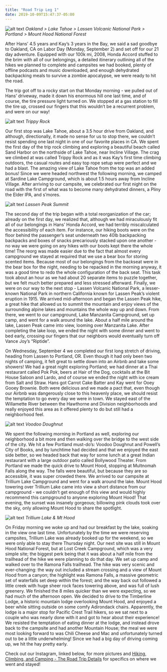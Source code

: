 ```yaml
---
title: "Road Trip Leg 1"
date: 2019-10-09T15:47:37-05:00
---
```


![alt text](https://res.cloudinary.com/dqsylhojv/image/upload/v1570911871/hanswustrack.com/road-trip-leg-1/Leg1-4_xshtyt.png "Leg 1 Route")
_Oakland > Lake Tahoe > Lassen Volcanic National Park > Portland > Mount Hood National Forest_

After Hans’ 4.5 years and Kay’s 3 years in the Bay, we said a sad goodbye to Oakland, CA on Labor Day (Monday, September 2) and set off for our 21 day adventure. Equipped with our 100k mi, 2008, Honda Accord stuffed to the brim with all of our belongings, a detailed itinerary outlining all of the hikes we planned to complete and campsites we had booked, plenty of offline podcasts and music downloaded, and enough dehydrated backpacking meals to survive a zombie apocalypse, we were ready to hit the road. 
 
The trip got off to a rocky start on that Monday morning - we pulled out of Hans’ driveway, made it down his enormous hill one last time, and of course, the tire pressure light turned on. We stopped at a gas station to fill the tire up, crossed our fingers that this wouldn’t be a recurrent problem, and were on our way! 

![alt text](https://res.cloudinary.com/dqsylhojv/image/upload/q_auto/v1570655133/hanswustrack.com/road-trip-leg-1/IMG_5511_ggcude.jpg "Trippy Rock")
_Trippy Rock_

Our first stop was Lake Tahoe, about a 3.5 hour drive from Oakland, and although, directionally, it made no sense for us to stop there, we couldn’t resist spending one last night in one of our favorite places in CA. We spent the first day of the trip rock climbing and exploring a beautiful beach called Sand Harbor on the northside of Lake Tahoe, near Incline Village. The crag we climbed at was called Trippy Rock and as it was Kay’s first time climbing outdoors, the casual routes and easy top rope setup were perfect and we had a blast. The amazing view of Lake Tahoe from the top was an added bonus! Since we were headed northwest the following morning, we camped at Sardine Lake Campground, which is about 1.5 hours away from Incline Village. After arriving to our campsite, we celebrated our first night on the road with the first of what was to become many dehydrated dinners, a Pliny the Elder IPA, and s’mores.

![alt text](https://res.cloudinary.com/dqsylhojv/image/upload/v1570656069/hanswustrack.com/road-trip-leg-1/IMG_7288_fnknut.jpg "Lassen Peak Summit")
_Lassen Peak Summit_

The second day of the trip began with a total reorganization of the car; already on the first day, we realized that, although we had miraculously fit all of our belongings in Hans’ Honda Accord, we had terribly miscalculated the accessibility of each item. For instance, our hiking boots were on the floor behind the passenger’s seat underneath two 40lb backpacking backpacks and boxes of snacks precariously stacked upon one another - no way we were going on any hikes with our boots kept there the whole time! The reorg was made easier due to the fact that almost every campground we stayed at required that we use a bear box for storing scented items. Because most of our belongings from the backseat were in the bear box for the night, needing to be repacked in the morning anyway, it was a good time to redo the whole configuration of the back seat. This task took about an hour as we had about 20 separate items to puzzle together, but we felt much better prepared and less stressed afterward. Finally, we were on our way to the next stop - Lassen Volcanic National Park, a lesser-known National Park in northern California known for Lassen Peak’s violent eruption in 1915. We arrived mid-afternoon and began the Lassen Peak hike, a great hike that allowed us to summit the mountain and enjoy views of the surrounding alpine lakes and mountains the whole way up and down. From there, we went to our campground, Lake Manzanita Campground, set up camp, and went for a walk around the lake. About a half mile around the lake, Lassen Peak came into view, looming over Manzanita Lake. After completing the lake loop, we ended the night with some dinner and went to bed early, crossing our fingers that our neighbors would eventually turn off Vance Joy’s “Riptide”.

On Wednesday, September 4 we completed our first long stretch of driving, heading from Lassen to Portland, OR. Even though it had only been two nights of camping, it felt great to settle down into an Airbnb and take some showers! We had a great night exploring Portland; we had dinner at a Thai restaurant called Pok Pok, beers at Hair of the Dog, cocktails at the Bit House Saloon and Lardo, and of course we ended the night with ice cream from Salt and Straw. Hans got Carrot Cake Batter and Kay went for Ooey Gooey Brownie. Both were delicious and we made a pact that, even though our Airbnb was dangerously close to this heavenly place, we should resist the temptation to go every day we were in town. We stayed east of the Willamette River between the Hawthorne and Division neighborhoods and really enjoyed this area as it offered plenty to do but still had a neighborhood feel. 

![alt text](https://res.cloudinary.com/dqsylhojv/image/upload/h_0.15/v1570656837/hanswustrack.com/road-trip-leg-1/IMG_1991_jqmjux.jpg "Voodoo Doughnut")
_Voodoo Doughnut_

We spent the following morning in Portland as well, exploring our neighborhood a bit more and then walking over the bridge to the west side of the city. We hit a few Portland must-do’s: Voodoo Doughnut and Powell’s City of Books, and by lunchtime had decided and that we enjoyed the east side better, so we headed back that way for some lunch at a great Indian restaurant with a large outdoor patio called Bollywood Theater. From Portland we made the quick drive to Mount Hood, stopping at Multnomah Falls along the way. The falls were beautiful, but because they are so accessible, it was super crowded there. We arrived to our campsite at Trillium Lake Campground and went for a walk around the lake. Mount Hood towering over Trillium Lake came into view a short distance from our campground - we couldn’t get enough of this view and would highly recommend this campground to anyone exploring Mount Hood! That evening, the sunset was insanely gorgeous; billowing pink clouds took over the sky, only allowing Mount Hood to share the spotlight.  

![alt text](https://res.cloudinary.com/dqsylhojv/image/upload/v1570656605/hanswustrack.com/road-trip-leg-1/IMG_2177_mwabv7.jpg "Trillium Lake & Mt Hood")
_Trillium Lake & Mt Hood_

On Friday morning we woke up and had our breakfast by the lake, soaking in the view one last time. Unfortunately by the time we were reserving campsites, Trillium Lake was already booked up for the weekend, so we were only able to stay there Thursday night. Our next site was still in Mount Hood National Forest, but at Lost Creek Campground, which was a very simple site; the biggest perk being that it was about a half mile from the trailhead of the hike we were planning to do that day. We set up camp and walked over to the Ramona Falls trailhead. The hike was very scenic and ever-changing: the way out included a stream crossing and a view of Mount Hood from a canyon; the highlight was Ramona Falls, a massive geometric set of waterfalls set deep within the forest; and the way back out followed a little creek with huge sheer rock faces towering above, and was full of lush greenery. We finished the 8 miles quicker than we were expecting, so we had much of the afternoon open. We decided to drive to the Timberline Lodge, a historic mountain lodge overlooking Mount Hood, and enjoyed a beer while sitting outside on some comfy Adirondack chairs. Apparently, the lodge is a major stop for Pacific Crest Trail hikers, so we sat next to a couple who was nearly done with it and got to hear about their experience! We resisted the temptation of eating dinner at the lodge, and instead drove back to the campsite and had another Mountain House; the meal we were most looking forward to was Chili Cheese and Mac and unfortunately turned out to be a little underwhelming! Since we had a big day of driving coming up, we hit the hay pretty early. 

Check out our Instagram, linked below, for more pictures and [Hiking, Climbing, and Camping - The Road Trip Details](/travel/road-trip-details/) for specifics on where we went and stayed!